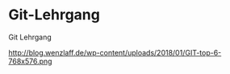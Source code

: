 # Git-Lehrgang
Git Lehrgang


http://blog.wenzlaff.de/wp-content/uploads/2018/01/GIT-top-6-768x576.png
